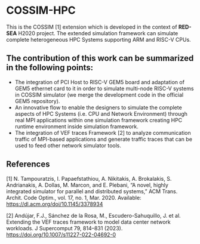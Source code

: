 # COSSIM-HPC
This is the COSSIM [1] extension which is developed in the context of <b>RED-SEA</b> H2020 project. The extended simulation framework can simulate complete heterogeneous HPC Systems supporting ARM and RISC-V CPUs.

## The contribution of this work can be summarized in the following points:
 - The integration of PCI Host to RISC-V GEM5 board and adaptation of GEM5 ethernet card to it in order to simulate multi-node RISC-V systems in COSSIM simulator (we merge the development code in the official GEM5 repository).
 - An innovative flow to enable the designers to simulate the complete aspects of HPC Systems (i.e. CPU and Network Environment) through real MPI applications within one simulation framework creating HPC runtime environment inside simulation framework.
 - The integration of VEF traces Framework [2] to analyze communication traffic of MPI-based applications and generate traffic traces that can be used to feed other network simulator tools.

## References
<a id="1">[1]</a> 
N. Tampouratzis, I. Papaefstathiou, A. Nikitakis, A. Brokalakis, S. Andrianakis, A. Dollas, M. Marcon, and E. Plebani, “A novel, highly integrated simulator for parallel and distributed systems,” ACM Trans. Archit. Code Optim., vol. 17, no. 1, Mar. 2020. Available: https://dl.acm.org/doi/10.1145/3378934

<a id="2">[2]</a> Andújar, F.J., Sánchez de la Rosa, M., Escudero-Sahuquillo, J. et al. Extending the VEF traces framework to model data center network workloads. J Supercomput 79, 814–831 (2023). https://doi.org/10.1007/s11227-022-04692-0
